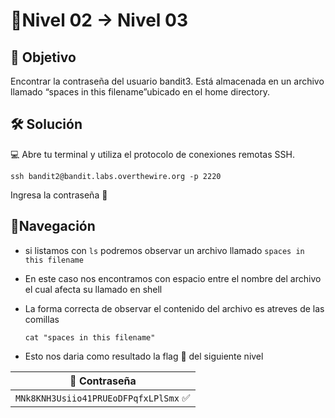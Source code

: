# 🧩Nivel 02 → Nivel 03

## 🎯 Objetivo

Encontrar la contraseña del usuario bandit3. Está almacenada en un archivo llamado “spaces in this filename”ubicado en el home directory.

## 🛠️ Solución

💻 Abre tu terminal y utiliza el protocolo de conexiones remotas SSH.

  `ssh bandit2@bandit.labs.overthewire.org -p 2220`

Ingresa la contraseña 🚩

## 🧭Navegación

- si listamos con <code>ls</code> podremos observar un archivo llamado <code>spaces in this filename</code>
- En este caso nos encontramos con espacio entre el nombre del archivo el cual afecta su llamado en shell
- La forma correcta de observar el contenido del archivo es atreves de las comillas
    
   `cat "spaces in this filename"`
   
- Esto nos daria como resultado la flag 🚩 del siguiente nivel

<div align="center">

| 🔐 Contraseña |
|:-------------:|
| `MNk8KNH3Usiio41PRUEoDFPqfxLPlSmx` ✅ |

</div>

